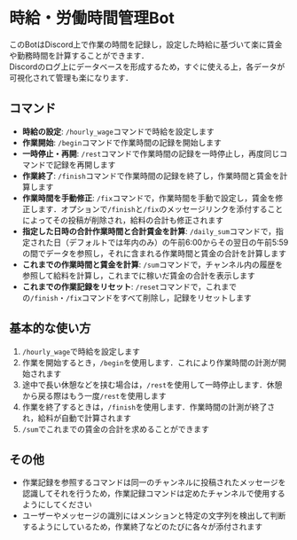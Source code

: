 # 時給・労働時間管理Bot
このBotはDiscord上で作業の時間を記録し，設定した時給に基づいて楽に賃金や勤務時間を計算することができます．<br>
Discordのログ上にデータベースを形成するため，すぐに使える上，各データが可視化されて管理も楽になります．

## コマンド
- **時給の設定**: `/hourly_wage`コマンドで時給を設定します
- **作業開始**: `/begin`コマンドで作業時間の記録を開始します
- **一時停止・再開**: `/rest`コマンドで作業時間の記録を一時停止し，再度同じコマンドで記録を再開します
- **作業終了**: `/finish`コマンドで作業時間の記録を終了し，作業時間と賃金を計算します
- **作業時間を手動修正**: `/fix`コマンドで，作業時間を手動で設定し，賃金を修正します．オプションで`/finish`と`/fix`のメッセージリンクを添付することによってその投稿が削除され，給料の合計も修正されます
- **指定した日時の合計作業時間と合計賃金を計算**: `/daily_sum`コマンドで，指定された日（デフォルトでは年内のみ）の午前6:00からその翌日の午前5:59の間でデータを参照し，それに含まれる作業時間と賃金の合計を計算します
- **これまでの作業時間と賃金を計算**: `/sum`コマンドで，チャンネル内の履歴を参照して給料を計算し，これまでに稼いだ賃金の合計を表示します
- **これまでの作業記録をリセット**: `/reset`コマンドで，これまでの`/finish`・`/fix`コマンドをすべて削除し，記録をリセットします

## 基本的な使い方
1. `/hourly_wage`で時給を設定します
2. 作業を開始するとき，`/begin`を使用します．これにより作業時間の計測が開始されます
3. 途中で長い休憩などを挟む場合は，`/rest`を使用して一時停止します．休憩から戻る際はもう一度`/rest`を使用します
4. 作業を終了するときは，`/finish`を使用します．作業時間の計測が終了され，給料が自動で計算されます
5. `/sum`でこれまでの賃金の合計を求めることができます

## その他
- 作業記録を参照するコマンドは同一のチャンネルに投稿されたメッセージを認識してそれを行うため，作業記録コマンドは定めたチャンネルで使用するようにしてください
- ユーザーやメッセージの識別にはメンションと特定の文字列を検出して判断するようにしているため，作業終了などのたびに各々が添付されます
